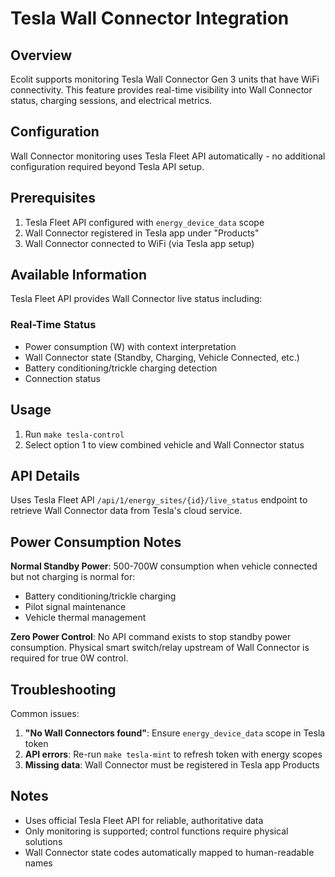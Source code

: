 # Tesla Wall Connector Integration

## Overview

Ecolit supports monitoring Tesla Wall Connector Gen 3 units that have WiFi connectivity. This feature provides real-time visibility into Wall Connector status, charging sessions, and electrical metrics.

## Configuration

Wall Connector monitoring uses Tesla Fleet API automatically - no additional configuration required beyond Tesla API setup.

## Prerequisites

1. Tesla Fleet API configured with `energy_device_data` scope
2. Wall Connector registered in Tesla app under "Products"
3. Wall Connector connected to WiFi (via Tesla app setup)

## Available Information

Tesla Fleet API provides Wall Connector live status including:

### Real-Time Status
- Power consumption (W) with context interpretation
- Wall Connector state (Standby, Charging, Vehicle Connected, etc.)
- Battery conditioning/trickle charging detection
- Connection status

## Usage

1. Run `make tesla-control`
2. Select option 1 to view combined vehicle and Wall Connector status

## API Details

Uses Tesla Fleet API `/api/1/energy_sites/{id}/live_status` endpoint to retrieve Wall Connector data from Tesla's cloud service.

## Power Consumption Notes

**Normal Standby Power**: 500-700W consumption when vehicle connected but not charging is normal for:
- Battery conditioning/trickle charging
- Pilot signal maintenance  
- Vehicle thermal management

**Zero Power Control**: No API command exists to stop standby power consumption. Physical smart switch/relay upstream of Wall Connector is required for true 0W control.

## Troubleshooting

Common issues:

1. **"No Wall Connectors found"**: Ensure `energy_device_data` scope in Tesla token
2. **API errors**: Re-run `make tesla-mint` to refresh token with energy scopes
3. **Missing data**: Wall Connector must be registered in Tesla app Products

## Notes

- Uses official Tesla Fleet API for reliable, authoritative data
- Only monitoring is supported; control functions require physical solutions
- Wall Connector state codes automatically mapped to human-readable names